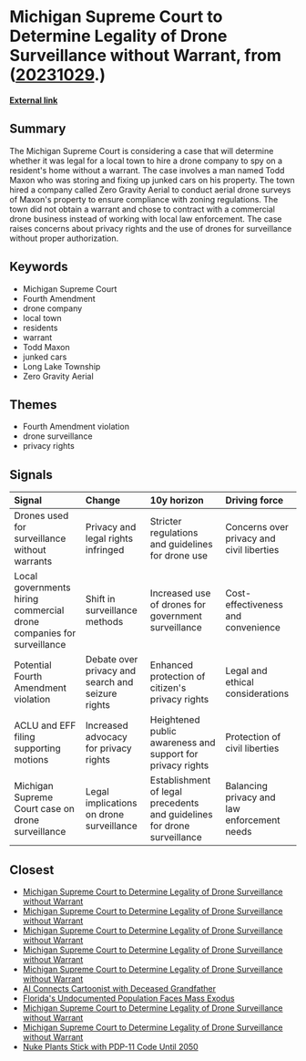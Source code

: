 # __Michigan Supreme Court to Determine Legality of Drone Surveillance without Warrant__, from ([20231029](https://kghosh.substack.com/p/20231029).)

__[External link](https://www.404media.co/town-surveilled-mans-yard-without-a-warrant/)__



## Summary

The Michigan Supreme Court is considering a case that will determine whether it was legal for a local town to hire a drone company to spy on a resident's home without a warrant. The case involves a man named Todd Maxon who was storing and fixing up junked cars on his property. The town hired a company called Zero Gravity Aerial to conduct aerial drone surveys of Maxon's property to ensure compliance with zoning regulations. The town did not obtain a warrant and chose to contract with a commercial drone business instead of working with local law enforcement. The case raises concerns about privacy rights and the use of drones for surveillance without proper authorization.

## Keywords

* Michigan Supreme Court
* Fourth Amendment
* drone company
* local town
* residents
* warrant
* Todd Maxon
* junked cars
* Long Lake Township
* Zero Gravity Aerial

## Themes

* Fourth Amendment violation
* drone surveillance
* privacy rights

## Signals

| Signal                                                               | Change                                            | 10y horizon                                                             | Driving force                               |
|:---------------------------------------------------------------------|:--------------------------------------------------|:------------------------------------------------------------------------|:--------------------------------------------|
| Drones used for surveillance without warrants                        | Privacy and legal rights infringed                | Stricter regulations and guidelines for drone use                       | Concerns over privacy and civil liberties   |
| Local governments hiring commercial drone companies for surveillance | Shift in surveillance methods                     | Increased use of drones for government surveillance                     | Cost-effectiveness and convenience          |
| Potential Fourth Amendment violation                                 | Debate over privacy and search and seizure rights | Enhanced protection of citizen's privacy rights                         | Legal and ethical considerations            |
| ACLU and EFF filing supporting motions                               | Increased advocacy for privacy rights             | Heightened public awareness and support for privacy rights              | Protection of civil liberties               |
| Michigan Supreme Court case on drone surveillance                    | Legal implications on drone surveillance          | Establishment of legal precedents and guidelines for drone surveillance | Balancing privacy and law enforcement needs |

## Closest

* [Michigan Supreme Court to Determine Legality of Drone Surveillance without Warrant](6beeee35311c9595fcb7510e04d6a369)
* [Michigan Supreme Court to Determine Legality of Drone Surveillance without Warrant](6beeee35311c9595fcb7510e04d6a369)
* [Michigan Supreme Court to Determine Legality of Drone Surveillance without Warrant](6beeee35311c9595fcb7510e04d6a369)
* [Michigan Supreme Court to Determine Legality of Drone Surveillance without Warrant](6beeee35311c9595fcb7510e04d6a369)
* [Michigan Supreme Court to Determine Legality of Drone Surveillance without Warrant](6beeee35311c9595fcb7510e04d6a369)
* [AI Connects Cartoonist with Deceased Grandfather](671d185f0e81893e18bdb04993e7d1c7)
* [Florida's Undocumented Population Faces Mass Exodus](3002f8c37aa3a21ff809ef9530368f00)
* [Michigan Supreme Court to Determine Legality of Drone Surveillance without Warrant](6beeee35311c9595fcb7510e04d6a369)
* [Michigan Supreme Court to Determine Legality of Drone Surveillance without Warrant](6beeee35311c9595fcb7510e04d6a369)
* [Nuke Plants Stick with PDP-11 Code Until 2050](5939406bb00700661103e9480fb00613)